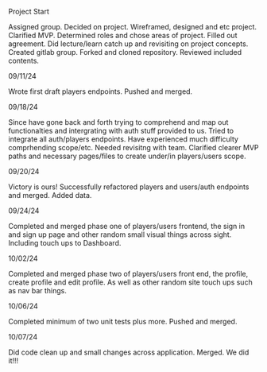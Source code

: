 Project Start

Assigned group. Decided on project. Wireframed, designed and etc project. Clarified MVP. Determined roles and chose areas of project. Filled out agreement. Did lecture/learn catch up and revisiting on project concepts. Created gitlab group. Forked and cloned repository. Reviewed included contents.

09/11/24

Wrote first draft players endpoints. Pushed and merged.

09/18/24

Since have gone back and forth trying to comprehend and map out functionalties and intergrating with auth stuff provided to us. Tried to integrate all auth/players endpoints. Have experienced much difficulty comprhending scope/etc. Needed revisitng with team. Clarified clearer MVP paths and necessary pages/files to create under/in players/users scope.

09/20/24

Victory is ours! Successfully refactored players and users/auth endpoints and merged. Added data.

09/24/24

Completed and merged phase one of players/users frontend, the sign in and sign up page and other random small visual things across sight. Including touch ups to Dashboard.

10/02/24

Completed and merged phase two of players/users front end, the profile, create profile and edit profile. As well as other random site touch ups such as nav bar things.

10/06/24

Completed minimum of two unit tests plus more. Pushed and merged.

10/07/24

Did code clean up and small changes across application. Merged. We did it!!!
